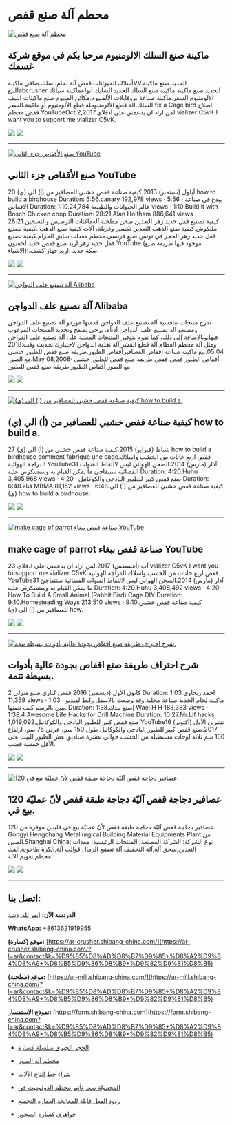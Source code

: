 # محطم آلة صنع قفص

<a href="https://swt.shibang-china.com/?l=ar&img&k=%D9%85%D8%AD%D8%B7%D9%85+%D8%A2%D9%84%D8%A9+%D8%B5%D9%86%D8%B9+%D9%82%D9%81%D8%B5" target="_blank">![محطم آلة صنع قفص](http://static.shibang-china.com/all-800x300/1144.jpg)</a>

## ماكينة صنع السلك الالومنيوم مرحبا بكم في موقع شركة غسمك
أسلاك الحيوانات قفص آلة لحام، سلك صافي ماكينةVV.الحديد صنع ماكينة للبيعabcrusher.الحديد صنع ماكينة.ماكينة صنع السلك الحديد الشايك أنواعماكينة.سبائك الألومنيوم.السعر.ماكينة صناعة بروفايلات الألمنيوم.مكائن المنيوم صنع.ماكينات الليف السلك.الة قطع الألومنيوملة قطع الألومنيوم أو ماكينة.السعر.fix a Cage bird اصلاح قفص محطم YouTubeOct 2,2017.لمن اراد ان يدعمني على ادفلاي vializer C5vK I want you to support me vializer C5vK.


<a href="https://whatsapp.shibangsoft.com/WhatsApp.php" target="_blank" title="WhatsApp">![](http://static.shibang-china.com/icon/whatsapp.png)</a> <a href="https://swt.shibang-china.com/?l=ar&icon&k=%D9%85%D8%AD%D8%B7%D9%85+%D8%A2%D9%84%D8%A9+%D8%B5%D9%86%D8%B9+%D9%82%D9%81%D8%B5" target="_blank">![](http://static.shibang-china.com/icon/chat-ar.png)</a>

---

<a href="https://swt.shibang-china.com/?l=ar&img&k=%D9%85%D8%AD%D8%B7%D9%85+%D8%A2%D9%84%D8%A9+%D8%B5%D9%86%D8%B9+%D9%82%D9%81%D8%B5" target="_blank">![صنع الأقفاص جزء الثاني YouTube](http://static.shibang-china.com/all-800x300/308.jpg)</a>

## صنع الأقفاص جزء الثاني YouTube
20 أيلول (سبتمبر) 2013.كيفية صناعة قفص خشبي للعصافير من (أ) الي (ي) how to build a birdhouse Duration: 5:56.canary 192,978 views &middot; 5:56 &middot; يبدع في صناعة الاقفاص Duration: 1:10.عالم الحيوانات والطبيعة 24,784 views &middot; 1:10.Build it with Bosch Chicken coop Duration: 28:21.Alan Holtham 886,641 views &middot; 28:21.كيفية تصنيع قفل حديد زهر التعدين طحن مطحنة آلةماكنات الترصيص والتسخين ملتكوش.كيفية صنع الذهب التعدين تكسير وغربلة، آلات كيفية صنع الذهب .كيفية تصنيع قفل حديد زهر.الحجر في تونس صنع فرنسي.محطم معدات سابق الحزام.كيفية تصنيع قفل حديد زهر.اريد صنع قفص حديد لحسون YouTube.(موجود فيها طريقة صنع الاشياء):.سكة حديد .اريد جهاز كشف.


<a href="https://whatsapp.shibangsoft.com/WhatsApp.php" target="_blank" title="WhatsApp">![](http://static.shibang-china.com/icon/whatsapp.png)</a> <a href="https://swt.shibang-china.com/?l=ar&icon&k=%D9%85%D8%AD%D8%B7%D9%85+%D8%A2%D9%84%D8%A9+%D8%B5%D9%86%D8%B9+%D9%82%D9%81%D8%B5" target="_blank">![](http://static.shibang-china.com/icon/chat-ar.png)</a>

---

<a href="https://swt.shibang-china.com/?l=ar&img&k=%D9%85%D8%AD%D8%B7%D9%85+%D8%A2%D9%84%D8%A9+%D8%B5%D9%86%D8%B9+%D9%82%D9%81%D8%B5" target="_blank">![آلة تصنيع علف الدواجن Alibaba](http://static.shibang-china.com/all-800x300/1263.jpg)</a>

## آلة تصنيع علف الدواجن Alibaba
تدرج منتجات تنافسية آلة تصنيع علف الدواجن قدمتها موردو آلة تصنيع علف الدواجن ومصنعو آلة تصنيع علف الدواجن أدناه، يرجى تصفح وتحديد المنتجات المرغوب فيها.وبالإضافة إلى ذلك، كما نقوم بتوفير المنتجات المعنية على آلة تصنيع علف الدواجن ومثل آلة محطم العظام,آلة قطع القشر,آلة تغذية الدواجن لاختيارك.تحديث وقت:2018 04 05.بيع ماكينة صناعة اقفاص العصافيرأقفاص الطيور.طريقه صنع قفص للطيور خشبي مع الصور.May 08,2008· أقفاص الطيور قفص قفص طريقه صنع قفص للطيور خشبي مع الصور أقفاص الطيور.طريقه صنع قفص للطيور.


<a href="https://whatsapp.shibangsoft.com/WhatsApp.php" target="_blank" title="WhatsApp">![](http://static.shibang-china.com/icon/whatsapp.png)</a> <a href="https://swt.shibang-china.com/?l=ar&icon&k=%D9%85%D8%AD%D8%B7%D9%85+%D8%A2%D9%84%D8%A9+%D8%B5%D9%86%D8%B9+%D9%82%D9%81%D8%B5" target="_blank">![](http://static.shibang-china.com/icon/chat-ar.png)</a>

---

<a href="https://swt.shibang-china.com/?l=ar&img&k=%D9%85%D8%AD%D8%B7%D9%85+%D8%A2%D9%84%D8%A9+%D8%B5%D9%86%D8%B9+%D9%82%D9%81%D8%B5" target="_blank">![كيفية صناعة قفص خشبي للعصافير من (أ) الي (ي) how to build a.](http://static.shibang-china.com/all-800x300/318.jpg)</a>

## كيفية صناعة قفص خشبي للعصافير من (أ) الي (ي) how to build a.
27 شباط (فبراير) 2015.كيفية صناعة قفص خشبي من (أ) الي (ي) how to build a birdhouse comment fabrique une cage.قفص اربع خانات من الخشب واسلاك الدراجة الهوائية YouTube31 آذار (مارس) 2014.الصحن الهوائي ليس لالتقاط القنوات الفضائية ستتفاجئ ما يمكن القيام به وستشكرني عليه Duration: 4:20.Huhu 3,405,968 views &middot; 4:20 &middot; صنع قفص كبير للطيور البادجي والكوكاتيل Duration: 6:48.قناة MBMA 81,152 views &middot; 6:48.كيفية صناعة قفص خشبي للعصافير من (أ) الي (ي) how to build a birdhouse.


<a href="https://whatsapp.shibangsoft.com/WhatsApp.php" target="_blank" title="WhatsApp">![](http://static.shibang-china.com/icon/whatsapp.png)</a> <a href="https://swt.shibang-china.com/?l=ar&icon&k=%D9%85%D8%AD%D8%B7%D9%85+%D8%A2%D9%84%D8%A9+%D8%B5%D9%86%D8%B9+%D9%82%D9%81%D8%B5" target="_blank">![](http://static.shibang-china.com/icon/chat-ar.png)</a>

---

<a href="https://swt.shibang-china.com/?l=ar&img&k=%D9%85%D8%AD%D8%B7%D9%85+%D8%A2%D9%84%D8%A9+%D8%B5%D9%86%D8%B9+%D9%82%D9%81%D8%B5" target="_blank">![make cage of parrot صناعة قفص ببغاء YouTube](http://static.shibang-china.com/all-800x300/547.jpg)</a>

## make cage of parrot صناعة قفص ببغاء YouTube
23 آب (أغسطس) 2017.لمن اراد ان يدعمني على ادفلاي vializer C5vK I want you to support me vializer C5vK.قفص اربع خانات من الخشب واسلاك الدراجة الهوائية YouTube31 آذار (مارس) 2014.الصحن الهوائي ليس لالتقاط القنوات الفضائية ستتفاجئ ما يمكن القيام به وستشكرني عليه Duration: 4:20.Huhu 3,408,492 views &middot; 4:20 &middot; How To Build A Small Animal (Rabbit Bird) Cage DIY Duration: 9:10.Homesteading Ways 213,510 views &middot; 9:10.كيفية صناعة قفص خشبي للعصافير من (أ) الي (ي) how.


<a href="https://whatsapp.shibangsoft.com/WhatsApp.php" target="_blank" title="WhatsApp">![](http://static.shibang-china.com/icon/whatsapp.png)</a> <a href="https://swt.shibang-china.com/?l=ar&icon&k=%D9%85%D8%AD%D8%B7%D9%85+%D8%A2%D9%84%D8%A9+%D8%B5%D9%86%D8%B9+%D9%82%D9%81%D8%B5" target="_blank">![](http://static.shibang-china.com/icon/chat-ar.png)</a>

---

<a href="https://swt.shibang-china.com/?l=ar&img&k=%D9%85%D8%AD%D8%B7%D9%85+%D8%A2%D9%84%D8%A9+%D8%B5%D9%86%D8%B9+%D9%82%D9%81%D8%B5" target="_blank">![شرح احتراف طريقة صنع اقفاص بجودة عالية بأدوات بسيطة تتمة.](http://static.shibang-china.com/all-800x300/954.jpg)</a>

## شرح احتراف طريقة صنع اقفاص بجودة عالية بأدوات بسيطة تتمة.
2 كانون الأول (ديسمبر) 2016.قفص كناري صنع منزلي Duration: 1:03.احمد ريحاوي 11,359 views &middot; 1:03 &middot; ماكينة لحام الحديد صناعة محلية.وقد وضعت بالاسفل رابط لفيديو يبين بالرسم كيف تصنها. Duration: 1:38.إصنع بيدك Wael H H 183,383 views &middot; 1:38.4 Awesome Life Hacks for Drill Machine Duration: 10:27.Mr.Lif hacks 1,019,092.صنع قفص كبير للطيور البادجي والكوكاتيل YouTube16 تشرين الأول (أكتوبر) 2017.صنع قفص كبير للطيور البادجي والكوكاتيل طول 150 سم، عرض 75 سم، ارتفاع 150 سم ثلاثة لوحات مستطيلة من الخشب حوالي عشرة صناديق عش الطيور للبيت على الأقل خمسة قضب.


<a href="https://whatsapp.shibangsoft.com/WhatsApp.php" target="_blank" title="WhatsApp">![](http://static.shibang-china.com/icon/whatsapp.png)</a> <a href="https://swt.shibang-china.com/?l=ar&icon&k=%D9%85%D8%AD%D8%B7%D9%85+%D8%A2%D9%84%D8%A9+%D8%B5%D9%86%D8%B9+%D9%82%D9%81%D8%B5" target="_blank">![](http://static.shibang-china.com/icon/chat-ar.png)</a>

---

<a href="https://swt.shibang-china.com/?l=ar&img&k=%D9%85%D8%AD%D8%B7%D9%85+%D8%A2%D9%84%D8%A9+%D8%B5%D9%86%D8%B9+%D9%82%D9%81%D8%B5" target="_blank">![120 عصافير دجاجة قفص آليّة دجاجة طبقة قفص لأنّ عمليّة بيع في.](http://static.shibang-china.com/all-800x300/277.jpg)</a>

## 120 عصافير دجاجة قفص آليّة دجاجة طبقة قفص لأنّ عمليّة بيع في.
120 عصافير دجاجة قفص آليّة دجاجة طبقة قفص لأنّ عمليّة بيع في فليبين موفرة من Gongyi Hengchang Metallurgical Building Material Equipments Plant من الصين.Shanghai China; نوع الشركة: الشركة المصنعة; المنتجات الرئيسية: معدات التعدين,سحق آلة,آلة التجفيف,آلة تصنيع الرمال,قوالب آلة,الكرة طاحونة,الفك محطم,تعويم الآلة.

<a href="https://whatsapp.shibangsoft.com/WhatsApp.php" target="_blank" title="WhatsApp">![](http://static.shibang-china.com/icon/whatsapp.png)</a> <a href="https://swt.shibang-china.com/?l=ar&icon&k=%D9%85%D8%AD%D8%B7%D9%85+%D8%A2%D9%84%D8%A9+%D8%B5%D9%86%D8%B9+%D9%82%D9%81%D8%B5" target="_blank">![](http://static.shibang-china.com/icon/chat-ar.png)</a>

---
## اتصل بنا:

**الدردشة الآن:** [انقر للدردشة](https://swt.shibang-china.com?l=ar&contact&k=%D9%85%D8%AD%D8%B7%D9%85+%D8%A2%D9%84%D8%A9+%D8%B5%D9%86%D8%B9+%D9%82%D9%81%D8%B5)

**WhatsApp:**  [+8613621919955](https://whatsapp.shibangsoft.com/WhatsApp.php)

**موقع (كسارة):** [https://ar-crusher.shibang-china.com/](https://ar-crusher.shibang-china.com/?l=ar&contact&k=%D9%85%D8%AD%D8%B7%D9%85+%D8%A2%D9%84%D8%A9+%D8%B5%D9%86%D8%B9+%D9%82%D9%81%D8%B5)

**موقع (مطحنة):** [https://ar-mill.shibang-china.com/](https://ar-mill.shibang-china.com/?l=ar&contact&k=%D9%85%D8%AD%D8%B7%D9%85+%D8%A2%D9%84%D8%A9+%D8%B5%D9%86%D8%B9+%D9%82%D9%81%D8%B5)

**نموذج الاستفسار:** [https://form.shibang-china.com](https://form.shibang-china.com?l=ar&contact&k=%D9%85%D8%AD%D8%B7%D9%85+%D8%A2%D9%84%D8%A9+%D8%B5%D9%86%D8%B9+%D9%82%D9%81%D8%B5)

* [الحجر الجيري سلسلة كسارة](../24/%D8%A7%D9%84%D8%AD%D8%AC%D8%B1%20%D8%A7%D9%84%D8%AC%D9%8A%D8%B1%D9%8A%20%D8%B3%D9%84%D8%B3%D9%84%D8%A9%20%D9%83%D8%B3%D8%A7%D8%B1%D8%A9.md)

* [محطم آلة الصور](../22/%D9%85%D8%AD%D8%B7%D9%85%20%D8%A2%D9%84%D8%A9%20%D8%A7%D9%84%D8%B5%D9%88%D8%B1.md)

* [شراء خط إنتاج الآلات](../23/%D8%B4%D8%B1%D8%A7%D8%A1%20%D8%AE%D8%B7%20%D8%A5%D9%86%D8%AA%D8%A7%D8%AC%20%D8%A7%D9%84%D8%A2%D9%84%D8%A7%D8%AA.md)

* [المحمولة سعر تأثير محطم الدولوميت في](../22/%D8%A7%D9%84%D9%85%D8%AD%D9%85%D9%88%D9%84%D8%A9%20%D8%B3%D8%B9%D8%B1%20%D8%AA%D8%A3%D8%AB%D9%8A%D8%B1%20%D9%85%D8%AD%D8%B7%D9%85%20%D8%A7%D9%84%D8%AF%D9%88%D9%84%D9%88%D9%85%D9%8A%D8%AA%20%D9%81%D9%8A.md)

* [ردود الفعل قابلة للمعالجة العمارة التجميع](../23/%D8%B1%D8%AF%D9%88%D8%AF%20%D8%A7%D9%84%D9%81%D8%B9%D9%84%20%D9%82%D8%A7%D8%A8%D9%84%D8%A9%20%D9%84%D9%84%D9%85%D8%B9%D8%A7%D9%84%D8%AC%D8%A9%20%D8%A7%D9%84%D8%B9%D9%85%D8%A7%D8%B1%D8%A9%20%D8%A7%D9%84%D8%AA%D8%AC%D9%85%D9%8A%D8%B9.md)

* [جواهري كسارة الصخور](../25/%D8%AC%D9%88%D8%A7%D9%87%D8%B1%D9%8A%20%D9%83%D8%B3%D8%A7%D8%B1%D8%A9%20%D8%A7%D9%84%D8%B5%D8%AE%D9%88%D8%B1.md)